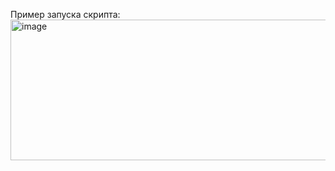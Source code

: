 Пример запуска скрипта:
<img width="1104" height="225" alt="image" src="https://github.com/user-attachments/assets/e771c058-7238-4c61-af91-84f7ca9383a7" />
